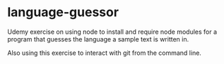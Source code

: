 # language-guessor
Udemy exercise on using node to install and require node modules for a program that guesses the language a sample text is written in.

Also using this exercise to interact with git from the command line.
